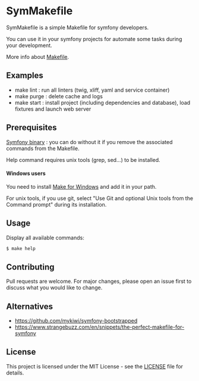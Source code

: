 # SymMakefile
SymMakefile is a simple Makefile for symfony developers.

You can use it in your symfony projects for automate some tasks during your development.

More info about [Makefile](https://en.wikipedia.org/wiki/Makefile).

## Examples
- make lint : run all linters (twig, xliff, yaml and service container)
- make purge : delete cache and logs
- make start : install project (including dependencies and database), load fixtures and launch web server

## Prerequisites
[Symfony binary](https://github.com/symfony/cli) : you can do without it if you remove the associated commands from the Makefile.

Help command requires unix tools (grep, sed...) to be installed.

#### Windows users
You need to install [Make for Windows](http://gnuwin32.sourceforge.net/packages/make.htm) and add it in your path.

For unix tools, if you use git, select "Use Git and optional Unix tools from the Command prompt" during its installation.

## Usage
Display all available commands:
```sh
$ make help
```

## Contributing
Pull requests are welcome. For major changes, please open an issue first to discuss what you would like to change.

## Alternatives
- https://github.com/mykiwi/symfony-bootstrapped
- https://www.strangebuzz.com/en/snippets/the-perfect-makefile-for-symfony

## License
This project is licensed under the MIT License - see the [LICENSE](LICENSE) file for details.
